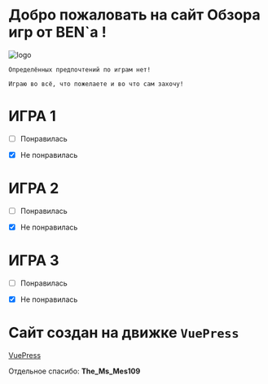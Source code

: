 # Добро пожаловать на сайт Обзора игр от BEN`a !

<!-- you don't need to prepend `/bar/` to `/images/hero.png` manually -->
![logo](https://games.streamsbyben.ru/images/hero2.png)

` Определённых предпочтений по играм нет! `

` Играю во всё, что пожелаете и во что сам захочу! `

# ИГРА 1


- [ ] Понравилась

- [x] Не понравилась
# ИГРА 2


- [ ] Понравилась

- [x] Не понравилась
# ИГРА 3


- [ ] Понравилась

- [x] Не понравилась
		  
		  
# Сайт создан на движке `VuePress`
[VuePress](https://vuepress.vuejs.org/)


Отдельное спасибо:
**The_Ms_Mes109**


